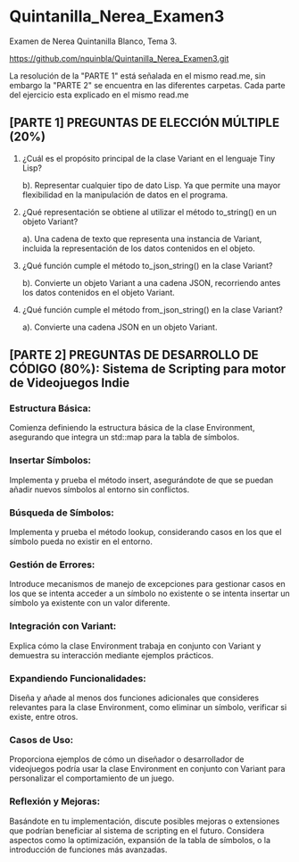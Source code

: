 # Quintanilla_Nerea_Examen3
Examen de Nerea Quintanilla Blanco, Tema 3.

https://github.com/nquinbla/Quintanilla_Nerea_Examen3.git

La resolución de la "PARTE 1" está señalada en el mismo read.me, sin embargo la "PARTE 2" se encuentra en las diferentes carpetas. Cada parte del ejercicio esta explicado en el mismo read.me

## [PARTE 1] PREGUNTAS DE ELECCIÓN MÚLTIPLE (20%)
 1. ¿Cuál es el propósito principal de la clase Variant en el lenguaje Tiny Lisp?
    
      b). Representar cualquier tipo de dato Lisp. Ya que permite una mayor flexibilidad en la manipulación de datos en el programa.

    
 2. ¿Qué representación se obtiene al utilizar el método to_string() en un objeto Variant?

      a). Una cadena de texto que representa una instancia de Variant, incluida la representación de los datos contenidos en el objeto.

    
 3. ¿Qué función cumple el método to_json_string() en la clase Variant?
  
      b). Convierte un objeto Variant a una cadena JSON, recorriendo antes los datos contenidos en el objeto Variant.

    
 4. ¿Qué función cumple el método from_json_string() en la clase Variant?
  
      a). Convierte una cadena JSON en un objeto Variant.



## [PARTE 2] PREGUNTAS DE DESARROLLO DE CÓDIGO (80%): Sistema de Scripting para motor de Videojuegos Indie
### Estructura Básica:
Comienza definiendo la estructura básica de la clase Environment, asegurando que integra un std::map para la tabla de símbolos.

### Insertar Símbolos:
Implementa y prueba el método insert, asegurándote de que se puedan añadir nuevos símbolos al entorno sin conflictos.

### Búsqueda de Símbolos:
Implementa y prueba el método lookup, considerando casos en los que el símbolo pueda no existir en el entorno.

### Gestión de Errores:
Introduce mecanismos de manejo de excepciones para gestionar casos en los que se intenta acceder a un símbolo no existente o se intenta insertar un símbolo ya existente con un valor diferente.

### Integración con Variant:
Explica cómo la clase Environment trabaja en conjunto con Variant y demuestra su interacción mediante ejemplos prácticos.

### Expandiendo Funcionalidades:
Diseña y añade al menos dos funciones adicionales que consideres relevantes para la clase Environment, como eliminar un símbolo, verificar si existe, entre otros.

### Casos de Uso:
Proporciona ejemplos de cómo un diseñador o desarrollador de videojuegos podría usar la clase Environment en conjunto con Variant para personalizar el comportamiento de un juego.

### Reflexión y Mejoras:
Basándote en tu implementación, discute posibles mejoras o extensiones que podrían beneficiar al sistema de scripting en el futuro. Considera aspectos como la optimización, expansión de la tabla de símbolos, o la introducción de funciones más avanzadas.


